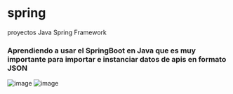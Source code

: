 # spring
proyectos Java Spring Framework
### Aprendiendo a usar el SpringBoot en Java que es muy importante para importar e instanciar datos de apis en formato JSON
![image](https://github.com/user-attachments/assets/5a6961b3-3f81-468c-98ad-d787b9709e77)
![image](https://github.com/user-attachments/assets/18314d98-d519-4620-8cb4-24523139ec5b)

